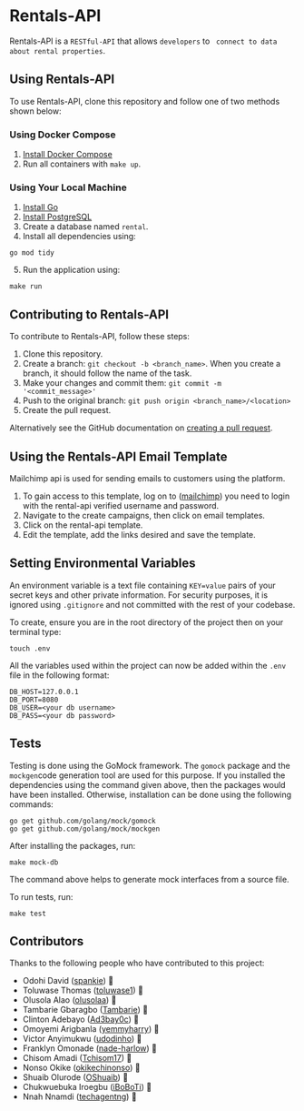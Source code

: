# Rentals-API

Rentals-API is a `RESTful-API` that allows `developers` to ` connect to data about rental properties`.


## Using Rentals-API

To use Rentals-API, clone this repository and follow one of two methods shown below:

### Using Docker Compose

1. [Install Docker Compose](https://docs.docker.com/compose/install/)
2. Run all containers with `make up`.


### Using Your Local Machine

1. [Install Go](https://golang.org/doc/install)
2. [Install PostgreSQL](https://www.postgresql.org/download/)
3. Create a database named `rental`.
4. Install all dependencies using:


```
go mod tidy
```
5. Run the application using:

```
make run
```

## Contributing to Rentals-API

To contribute to Rentals-API, follow these steps:

1. Clone this repository.
2. Create a branch: `git checkout -b <branch_name>`. When you create a branch, it should follow the name of the task.
3. Make your changes and commit them: `git commit -m '<commit_message>'`
4. Push to the original branch: `git push origin <branch_name>/<location>`
5. Create the pull request.

Alternatively see the GitHub documentation on [creating a pull request](https://help.github.com/en/github/collaborating-with-issues-and-pull-requests/creating-a-pull-request).

## Using the Rentals-API Email Template
Mailchimp api  is used for sending emails to customers using the platform.

1. To gain access to this template, log on to ([mailchimp](https://login.mailchimp.com))  you need to login with the rental-api verified username and password.
2. Navigate to the create campaigns, then click on email templates.
3. Click on the rental-api template.
4. Edit the template, add the links desired and save the template.

## Setting Environmental Variables
An environment variable is a text file containing ``KEY=value`` pairs of your secret keys and other private information. For security purposes, it is ignored using ``.gitignore`` and not committed with the rest of your codebase.

To create, ensure you are in the root directory of the project then on your terminal type:
```
touch .env
```
All the variables used within the project can now be added within the ``.env`` file in the following format:
```
DB_HOST=127.0.0.1
DB_PORT=8080
DB_USER=<your db username>
DB_PASS=<your db password>
```


## Tests
Testing is done using the GoMock framework. The ``gomock`` package and the ``mockgen``code generation tool are used for this purpose.
If you installed the dependencies using the command given above, then the packages would have been installed. Otherwise, installation can be done using the following commands:
```
go get github.com/golang/mock/gomock
go get github.com/golang/mock/mockgen
```

After installing the packages, run:
```
make mock-db
```

The command above helps to generate mock interfaces from a source file.

To run tests, run:
```
make test
```

## Contributors

Thanks to the following people who have contributed to this project:

* Odohi David ([spankie](https://github.com/spankie)) 📖
* Toluwase Thomas ([toluwase1](https://github.com/toluwase1)) 📖
* Olusola Alao ([olusolaa](https://github.com/olusolaa)) 📖
* Tambarie Gbaragbo ([Tambarie](https://github.com/Tambarie)) 🐛
* Clinton Adebayo ([Ad3bay0c](https://github.com/Ad3bay0c)) 🐛
* Omoyemi Arigbanla ([yemmyharry](https://github.com/yemmyharry)) 🐛
* Victor Anyimukwu ([udodinho](https://github.com/udodinho)) 🐛
* Franklyn Omonade ([nade-harlow](https://github.com/nade-harlow)) 🐛
* Chisom Amadi ([Tchisom17](https://github.com/Tchisom17)) 🐛
* Nonso Okike ([okikechinonso](https://github.com/okikechinonso)) 🐛
* Shuaib Olurode ([OShuaib](https://github.com/OShuaib)) 🐛
* Chukwuebuka Iroegbu ([iBoBoTi](https://github.com/iBoBoTi)) 🐛
* Nnah Nnamdi ([techagentng](https://github.com/techagentng)) 🐛



